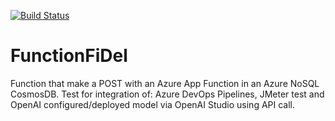 [![Build Status](https://dev.azure.com/apenco/DevTest/_apis/build/status%2FClusterPipeline?branchName=master)](https://dev.azure.com/apenco/DevTest/_build/latest?definitionId=14&branchName=master)

# FunctionFiDel

Function that make a POST with an Azure App Function in an Azure NoSQL CosmosDB. 
Test for integration of: Azure DevOps Pipelines, JMeter test and OpenAI configured/deployed model via OpenAI Studio using API call.
